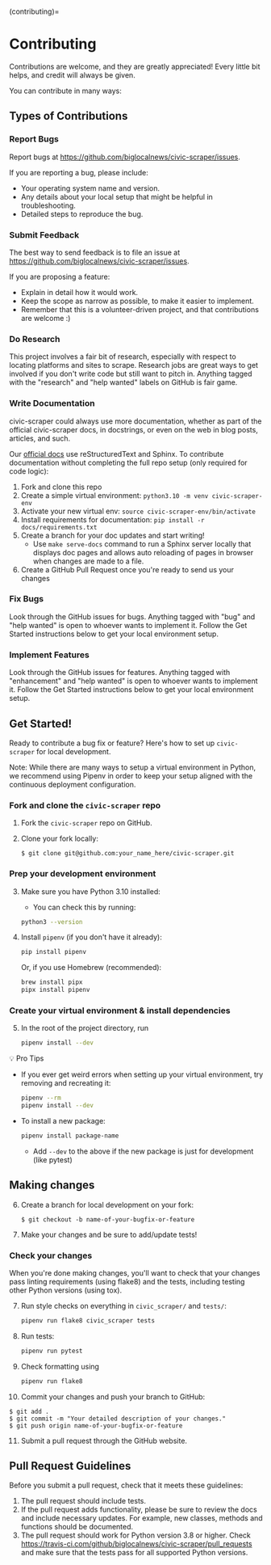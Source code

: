 ```{highlight} shell
```

(contributing)=

# Contributing

Contributions are welcome, and they are greatly appreciated! Every
little bit helps, and credit will always be given.

You can contribute in many ways:

## Types of Contributions

### Report Bugs

Report bugs at <https://github.com/biglocalnews/civic-scraper/issues>.

If you are reporting a bug, please include:

- Your operating system name and version.
- Any details about your local setup that might be helpful in troubleshooting.
- Detailed steps to reproduce the bug.

### Submit Feedback

The best way to send feedback is to file an issue at <https://github.com/biglocalnews/civic-scraper/issues>.

If you are proposing a feature:

- Explain in detail how it would work.
- Keep the scope as narrow as possible, to make it easier to implement.
- Remember that this is a volunteer-driven project, and that contributions
  are welcome :)

### Do Research

This project involves a fair bit of research, especially with respect to locating
platforms and sites to scrape. Research jobs are great ways to get involved if
you don't write code but still want to pitch in. Anything tagged
with the "research" and "help wanted" labels on GitHub is fair game.

### Write Documentation

civic-scraper could always use more documentation, whether as part of the
official civic-scraper docs, in docstrings, or even on the web in blog posts,
articles, and such.

Our [official docs] use reStructuredText and Sphinx. To contribute documentation without completing the full repo setup (only required for code logic):

1. Fork and clone this repo
2. Create a simple virtual environment: `python3.10 -m venv civic-scraper-env` 
3. Activate your new virtual env: `source civic-scraper-env/bin/activate`
4. Install requirements for documentation: `pip install -r docs/requirements.txt`
5. Create a branch for your doc updates and start writing!
   - Use `make serve-docs` command to run a Sphinx server locally that displays doc pages and allows auto reloading of pages in browser when changes are made to a file.
6. Create a GitHub Pull Request once you're ready to send us your changes

### Fix Bugs

Look through the GitHub issues for bugs. Anything tagged with "bug"
and "help wanted" is open to whoever wants to implement it. Follow the Get Started instructions below to get your local environment setup.

### Implement Features

Look through the GitHub issues for features. Anything tagged with "enhancement" and "help wanted" is open to whoever wants to implement it. Follow the Get Started instructions below to get your local environment setup.

## Get Started!

Ready to contribute a bug fix or feature? Here's how to set up `civic-scraper` for local development. 

Note: While there are many ways to setup a virtual environment in Python, we recommend using Pipenv in order to keep your setup aligned with the continuous deployment configuration.

### Fork and clone the `civic-scraper` repo 

1. Fork the `civic-scraper` repo on GitHub.

2. Clone your fork locally:

   ```
   $ git clone git@github.com:your_name_here/civic-scraper.git
   ```

### Prep your development environment 

3. Make sure you have Python 3.10 installed: 
    - You can check this by running:

    ```bash
    python3 --version
    ```

4. Install `pipenv` (if you don't have it already):

   ```bash
   pip install pipenv
   ```

   Or, if you use Homebrew (recommended):

   ```bash
   brew install pipx
   pipx install pipenv
   ```

### Create your virtual environment & install dependencies

5. In the root of the project directory, run

   ```bash
   pipenv install --dev
   ```

💡 Pro Tips

- If you ever get weird errors when setting up your virtual environment, try removing and recreating it: 

   ```bash
   pipenv --rm
   pipenv install --dev
   ```
- To install a new package:

   ```bash
   pipenv install package-name
   ```

   - Add `--dev` to the above if the new package is just for development (like pytest)

## Making changes 

6. Create a branch for local development on your fork:

   ```
   $ git checkout -b name-of-your-bugfix-or-feature
   ```

7. Make your changes and be sure to add/update tests!

### Check your changes

When you're done making changes, you'll want to check that your changes pass linting requirements (using flake8) and the tests, including testing other Python versions (using tox).

7. Run style checks on everything in `civic_scraper/` and `tests/`: 
   
   ```bash
   pipenv run flake8 civic_scraper tests
   ```

8. Run tests: 

   ```bash
   pipenv run pytest
   ```

9. Check formatting using

   ```bash
   pipenv run flake8
   ```

10. Commit your changes and push your branch to GitHub:

   ```
   $ git add .
   $ git commit -m "Your detailed description of your changes."
   $ git push origin name-of-your-bugfix-or-feature
   ```

11. Submit a pull request through the GitHub website.


## Pull Request Guidelines

Before you submit a pull request, check that it meets these guidelines:

1. The pull request should include tests.
2. If the pull request adds functionality, please be sure to review the docs
   and include necessary updates. For example, new classes, methods
   and functions should be documented.
3. The pull request should work for Python version 3.8 or higher. Check
   <https://travis-ci.com/github/biglocalnews/civic-scraper/pull_requests>
   and make sure that the tests pass for all supported Python versions.

[official docs]: https://civic-scraper.readthedocs.io/en/latest/?badge=latest
